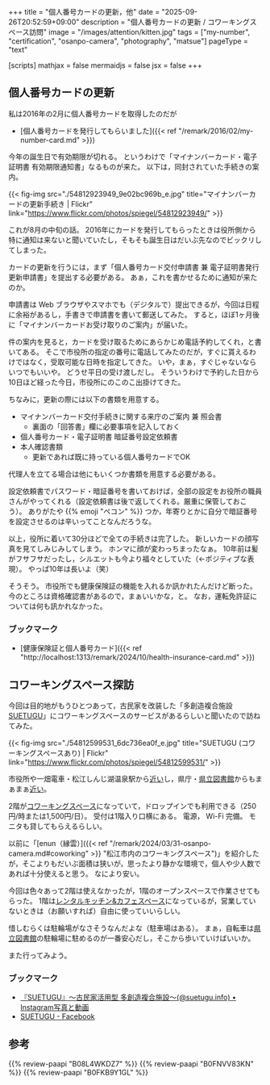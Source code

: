 +++
title = "個人番号カードの更新，他"
date =  "2025-09-26T20:52:59+09:00"
description = "個人番号カードの更新 / コワーキングスペース訪問"
image = "/images/attention/kitten.jpg"
tags = ["my-number", "certification", "osanpo-camera", "photography", "matsue"]
pageType = "text"

[scripts]
  mathjax = false
  mermaidjs = false
  jsx = false
+++

## 個人番号カードの更新

私は2016年の2月に個人番号カードを取得したのだが

- [個人番号カードを発行してもらいました]({{< ref "/remark/2016/02/my-number-card.md" >}})

今年の誕生日で有効期限が切れる。
というわけで「マイナンバーカード・電子証明書 有効期限通知書」なるものが来た。
以下は，同封されていた手続きの案内。

{{< fig-img src="./54812923949_9e02bc969b_e.jpg" title="マイナンバーカードの更新手続き | Flickr" link="https://www.flickr.com/photos/spiegel/54812923949/" >}}

これが8月の中旬の話。
2016年にカードを発行してもらったときは役所側から特に通知は来ないと聞いていたし，そもそも誕生日はだいぶ先なのでビックリしてしまった。


カードの更新を行うには，まず「個人番号カード交付申請書 兼 電子証明書発行 更新申請書」を提出する必要がある。
あぁ，これを書かせるために通知が来たのか。

申請書は Web ブラウザやスマホでも（デジタルで）提出できるが，今回は日程に余裕があるし，手書きで申請書を書いて郵送してみた。
すると，ほぼ1ヶ月後に「マイナンバーカードお受け取りのご案内」が届いた。

件の案内を見ると，カードを受け取るためにあらかじめ電話予約してくれ，と書いてある。
そこで市役所の指定の番号に電話してみたのだが，すぐに貰えるわけではなく，受取可能な日時を指定してきた。
いや，まぁ，すぐじゃないならいつでもいいや。
どうせ平日の受け渡しだし。
そういうわけで予約した日から10日ほど経った今日，市役所にのこのこ出掛けてきた。

ちなみに，更新の際には以下の書類を用意する。

- マイナンバーカード交付手続きに関する来庁のご案内 兼 照会書
  - 裏面の「回答書」欄に必要事項を記入しておく
- 個人番号カード・電子証明書 暗証番号設定依頼書
- 本人確認書類
  - 更新であれば既に持っている個人番号カードでOK

代理人を立てる場合は他にもいくつか書類を用意する必要がある。

設定依頼書でパスワード・暗証番号を書いておけば，全部の設定をお役所の職員さんがやってくれる（設定依頼書は後で返してくれる。厳重に保管しておこう）。
ありがたや {{% emoji "ペコン" %}} つか，年寄りとかに自分で暗証番号を設定させるのは辛いってことなんだろうな。

以上，役所に着いて30分ほどで全ての手続きは完了した。
新しいカードの顔写真を見てしみじみしてしまう。
ホンマに顔が変わっちまったなぁ。
10年前は髪がフサフサだったし，シルエットも今より福々としていた（←ポジティブな表現）。
やっぱ10年は長いよ（笑）

そうそう。
市役所でも健康保険証の機能を入れるか訊かれたんだけど断った。
今のところは資格確認書があるので，まぁいいかな，と。
なお，運転免許証については何も訊かれなかった。

### ブックマーク

- [健康保険証と個人番号カード]({{< ref "http://localhost:1313/remark/2024/10/health-insurance-card.md" >}})

## コワーキングスペース探訪

今回は目的地がもうひとつあって，古民家を改装した「多創造複合施設 [SUETUGU]」にコワーキングスペースのサービスがあるらしいと聞いたので訪ねてみた。

{{< fig-img src="./54812599531_6dc736ea0f_e.jpg" title="SUETUGU (コワーキングスペースあり) | Flickr" link="https://www.flickr.com/photos/spiegel/54812599531/" >}}

市役所や一畑電車・松江しんじ湖温泉駅から[近い](https://maps.app.goo.gl/LWzpPa7MYg2Xrfxw9)し，県庁・[県立図書館][島根県立図書館]からもまぁまぁ[近い](https://maps.app.goo.gl/LWzpPa7MYg2Xrfxw9)。

2階が[コワーキングスペース](https://suetugu.localinfo.jp/posts/7858296?categoryIds=2789967 "シェアオフィス / コワーキング | SUETUGU")になっていて，ドロップインでも利用できる（250円/時または1,500円/日）。
受付は1階入り口横にある。
電源， Wi-Fi 完備。
モニタも貸してもらえるらしい。

以前に「[enun（縁雲）]({{< ref "/remark/2024/03/31-osanpo-camera.md#coworking" >}} "松江市内のコワーキングスペース")」を紹介したが，そこよりもだいぶ面積は狭いが，思ったより静かな環境で，個人や少人数であれば十分使えると思う。
なにより安い。

今回は色々あって2階は使えなかったが，1階のオープンスペースで作業させてもらった。
1階は[レンタルキッチン&カフェスペース](https://suetugu.localinfo.jp/posts/7858310?categoryIds=2789967 "チャレンジカフェ | SUETUGU")になっているが，営業していないときは（お願いすれば）自由に使っていいらしい。

惜しむらくは駐輪場がなさそうなんだよな（駐車場はある）。
まぁ，自転車は[県立図書館][島根県立図書館]の駐輪場に駐めるのが一番安心だし，そこから歩いていけばいいか。

また行ってみよう。

### ブックマーク

- [『SUETUGU』〜古民家活用型 多創造複合施設〜(@suetugu.info) • Instagram写真と動画](https://www.instagram.com/suetugu.info/)
- [SUETUGU - Facebook](https://www.facebook.com/suetugu.info/)

[SUETUGU]: https://suetugu.localinfo.jp/ "SUETUGU"
[島根県立図書館]: https://www.library.pref.shimane.lg.jp/ "島根県立図書館"

## 参考

{{% review-paapi "B08L4WKDZ7" %}} <!-- PowerShot ZOOM -->
{{% review-paapi "B0FNVV83KN" %}} <!-- アワータイムイエロー Hour Time Yellow ReGLOSS -->
{{% review-paapi "B0FKB9Y1GL" %}} <!-- 落噺 おとしばなし 儒烏風亭らでん -->
